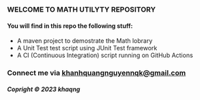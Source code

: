 ### WELCOME TO MATH UTILYTY REPOSITORY

#### You will find in this repo the following stuff:

* A maven project to demostrate the Math lobrary
* A Unit Test test script using JUnit Test framework
* A CI (Continuous Integration) script running on GitHub Actions

### Connect me via khanhquangnguyennqk@gmail.com

##### Copright &#169; 2023 khaqng
